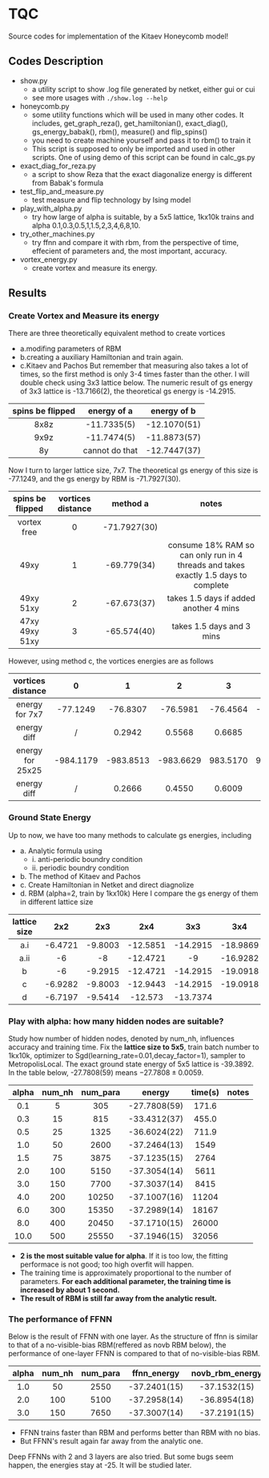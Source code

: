 # TQC
Source codes for implementation of the Kitaev Honeycomb model!

## Codes Description

* show.py
    * a utility script to show .log file generated by netket, either gui or cui
    * see more usages with `./show.log --help`
* honeycomb.py
    * some utility functions which will be used in many other codes. It includes, get_graph_reza(), get_hamiltonian(), exact_diag(), gs_energy_babak(), rbm(), measure() and flip_spins()
    * you need to create machine yourself and pass it to rbm() to train it
    * This script is supposed to only be imported and used in other scripts. One of using demo of this script can be found in calc_gs.py
* exact_diag_for_reza.py
    * a script to show Reza that the exact diagonalize energy is different from Babak's formula
* test_flip_and_measure.py
    * test measure and flip technology by Ising model
* play_with_alpha.py
    * try how large of alpha is suitable, by a 5x5 lattice, 1kx10k trains and alpha 0.1,0.3,0.5,1,1.5,2,3,4,6,8,10.
* try_other_machines.py
    * try ffnn and compare it with rbm, from the perspective of time, effecient of parameters and, the most important, accuracy.
* vortex_energy.py
    * create vortex and measure its energy.
## Results

### Create Vortex and Measure its energy

There are three theoretically equivalent method to create vortices
* a.modifing parameters of RBM
* b.creating a auxiliary Hamiltonian and train again. 
* c.Kitaev and Pachos
But remember that measuring also takes a lot of times, so the first method is only 3-4 times faster than the other. I will double check using 3x3 lattice below. The numeric result of gs energy of 3x3 lattice is -13.7166(2), the theoretical gs energy is -14.2915.

|spins be flipped|energy of a|energy of b|
|:-:|:-:|:-:|
|8x8z|-11.7335(5)|-12.1070(51)|
|9x9z|-11.7474(5)|-11.8873(57)|
|8y|cannot do that|-12.7447(37)|

Now I turn to larger lattice size, 7x7. The theoretical gs energy of this size is -77.1249, and the gs energy by RBM is -71.7927(30).

|spins be flipped|vortices distance|method a|notes|
|:-:|:-:|:-:|:-:|
|vortex free|0|-71.7927(30)||
|49xy|1|-69.779(34)|consume 18% RAM so can only run in 4 threads and takes exactly 1.5 days to complete|
|49xy 51xy|2|-67.673(37)|takes 1.5 days if added another 4 mins|
|47xy 49xy 51xy|3|-65.574(40)|takes 1.5 days and 3 mins|

However, using method c, the vortices energies are as follows

|vortices distance|0|1|2|3|4|5|6|7|8|
|:-:|:-:|:-:|:-:|:-:|:-:|:-:|:-:|:-:|:-:|
|energy for 7x7|-77.1249|-76.8307|-76.5981|-76.4564|-76.2295|-75.9827|
|energy diff|/|0.2942|0.5568|0.6685|0.8954|1.1422|
|energy for 25x25|-984.1179|-983.8513|-983.6629|983.5170|983.3135|-983.1343|-982.9740|982.7814|-982.6028|
|energy diff|/|0.2666|0.4550|0.6009|0.8044|0.9836|1.1439|1.3365|1.5151|
### Ground State Energy

Up to now, we have too many methods to calculate gs energies, including
* a. Analytic formula using
    * i. anti-periodic boundry condition
    * ii. periodic boundry condition
* b. The method of Kitaev and Pachos
* c. Create Hamiltonian in Netket and direct diagnolize
* d. RBM (alpha=2, train by 1kx10k)
Here I compare the gs energy of them in different lattice size

|lattice size|2x2|2x3|2x4|3x3|3x4|4x4|5x5|6x6|7x7|8x8|
|:----------:|:-:|:-:|:-:|:-:|:-:|:-:|:-:|:-:|:-:|:-:|
|a.i         |-6.4721|-9.8003|-12.5851|-14.2915|-18.9869|-25.1282|-39.3892|-56.7529|-77.1249|-100.7799|
|a.ii        |-6     |-8     |-12.4721|-9      |-16.9282|-25.4164|-39.3685|-54     |-77.2721|-100.8009|
|b           |-6     |-9.2915|-12.4721|-14.2915|-19.0918|-25.4164|-39.3892|-56.2668|-77.1249|-100.8009|
|c           |-6.9282|-9.8003|-12.9443|-14.2915|-19.0918|/|/|/|/|/|
|d           |-6.7197|-9.5414|-12.573 |-13.7374|        |-24.0783|-37.305 |-52.920 |-71.793 |-93.755  |
### Play with alpha: how many hidden nodes are suitable?

Study how number of hidden nodes, denoted by num_nh, influences accuracy and training time. Fix the __lattice size to 5x5__, train batch number to 1kx10k, optimizer to Sgd(learning_rate=0.01,decay_factor=1), sampler to MetropolisLocal. The exact ground state energy of 5x5 lattice is -39.3892. In the table below, -27.7808(59) means $-27.7808\pm0.0059$.

|alpha|num_nh|num_para|energy|time(s)|notes|
|:---:|:----:|:------:|:----:|:--:|:---:|
|0.1|  5| 305|-27.7808(59)|171.6|
|0.3| 15| 815|-33.4312(37)|455.0|
|0.5| 25|1325|-36.6024(22)|711.9|
|1.0| 50|2600|-37.2464(13)|1549|
|1.5| 75|3875|-37.1235(15)|2764|
|2.0|100|5150|-37.3054(14)|5611|
|3.0|150|7700|-37.3037(14)|8415|
|4.0|200|10250|-37.1007(16)|11204|
|6.0|300|15350|-37.2989(14)|18167|
|8.0|400|20450|-37.1710(15)|26000|
|10.0|500|25550|-37.1946(15)|32056|

* __2 is the most suitable value for alpha__. If it is too low, the fitting performace is not good; too high overfit will happen.
* The training time is approximately proportional to the number of parameters. __For each additional parameter, the training time is increased by about 1 second.__
* __The result of RBM is still far away from the analytic result.__

### The performance of FFNN
Below is the result of FFNN with one layer. As the structure of ffnn is similar to that of a no-visible-bias RBM(reffered as novb RBM below), the performance of one-layer FFNN is compared to that of no-visible-bias RBM.

|alpha|num_nh|num_para|ffnn_energy|novb_rbm_energy|ffnn_time(s)|novb_rbm_time|notes|
|:-:|:-:|:-:|:-:|:-:|:-:|:-:|:-:|
|1.0| 50|2550|-37.2401(15)|-37.1532(15)|2783|2754|
|2.0|100|5100|-37.2958(14)|-36.8954(18)|4591|5476|
|3.0|150|7650|-37.3007(14)|-37.2191(15)|6889|8331|

* FFNN trains faster than RBM and performs better than RBM with no bias.
* But FFNN's result again far away from the analytic one.

Deep FFNNs with 2 and 3 layers are also tried. But some bugs seem happen, the energies stay at -25. It will be studied later.
